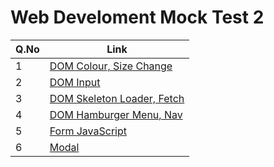 # Web Develoment Mock Test 2

| Q.No | Link                                                                                                                          |
| ---- | ----------------------------------------------------------------------------------------------------------------------------- |
| 1    | [DOM Colour, Size Change](https://super-lollipop-eef468.netlify.app/web_development_mocktest_2/dom_colour_size/)              |
| 2    | [DOM Input](https://super-lollipop-eef468.netlify.app/web_development_mocktest_2/dom_input/)                                  |
| 3    | [DOM Skeleton Loader, Fetch](https://super-lollipop-eef468.netlify.app/web_development_mocktest_2/dom_skeleton_loader_fetch/) |
| 4    | [DOM Hamburger Menu, Nav](https://super-lollipop-eef468.netlify.app/web_development_mocktest_2/dom_hamburger_menu_navbar/)    |
| 5    | [Form JavaScript](https://super-lollipop-eef468.netlify.app/web_development_mocktest_2/form_javascript/)                      |
| 6    | [Modal](https://super-lollipop-eef468.netlify.app/web_development_mocktest_2/modal/)                                          |
